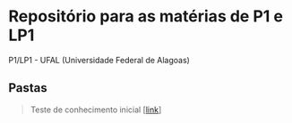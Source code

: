 # Repositório para as matérias de P1 e LP1
P1/LP1 - UFAL (Universidade Federal de Alagoas)

## Pastas
>Teste de conhecimento inicial [[link](https://github.com/vieirafrancisco/Francisco-Vieira/tree/master/Teste-de-conhecimento-inicial)]
